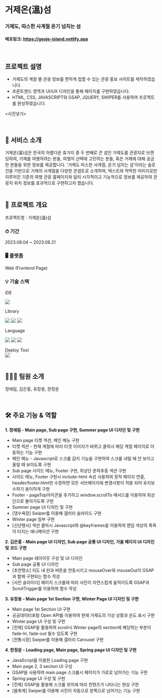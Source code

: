 # 거제온(溫)섬
### 거제도, 따스한 사계절 온기 넘치는 섬
#### 배포링크: https://geoje-island.netlify.app

<br />

## 프로젝트 설명 <br />
- 거제도의 계절 별 관광 정보를 편하게 접할 수 있는 관광 홍보 사이트를 제작하였습니다.<br />
- 프론트엔드 영역과 UI/UX 디자인을 통해 페이지를 구현하였습니다. <br />
- HTML, CSS, JAVASCRIPT와 GSAP, JQUERY, SWIPER를 사용하여 프로젝트를 완성하였습니다. <br />  

<사진넣기>

 <br /> 
 
## 🎁 서비스 소개
거제온(溫)섬은 한국의 아름다운 휴가지 중 두 번째로 큰 섬인 거제도를 관광지로 브랜딩하여, 거제를 여행하려는 분들, 여행지 선택에 고민하는 분들, 혹은 거제에 대해 궁금한 분들을 위한 정보를 제공합니다. '거제도 따스한 사계절, 온기 넘치는 섬'이라는 슬로건을 기반으로 거제의 사계절을 다양한 콘셉트로 소개하며, 텍스트와 딱딱한 이미지로만 이루어진 기존의 여행 관광 홈페이지와 달리 시각적이고 기능적으로 정보를 제공하여 관광지 위치 정보를 효과적으로 구현하고자 했습니다.
<br /> 
<br /> 

## 📎 프로젝트 개요
프로젝트명 : 거제온(溫)섬<br />
### ⏱ 기간
2023.08.04 ~ 2023.08.21 <br />
### 🖥 플랫폼 
Web (Frontend Page) <br />
### 💡 기술 스택

IDE <br />

<img src="https://img.shields.io/badge/visual%20studio%20code-%23007ACC.svg?&style=flat&logo=visual%20studio%20code&logoColor=white" />

Library <br />

<img src="https://img.shields.io/badge/greensock-%2388CE02.svg?&style=flat&logo=greensock&logoColor=black" />
  <img src="https://img.shields.io/badge/swiper-%236332F6.svg?&style=flat&logo=swiper&logoColor=white" />
  <img src="https://img.shields.io/badge/jquery-%230769AD.svg?&style=flat&logo=jquery&logoColor=white" />

Language <br />

<img src="https://img.shields.io/badge/html5-%23E34F26.svg?&style=flat&logo=html5&logoColor=white" />
<img src="https://img.shields.io/badge/css3-%231572B6.svg?&style=flat&logo=css3&logoColor=white" />
<img src="https://img.shields.io/badge/javascript-%23F7DF1E.svg?&style=flat&logo=javascript&logoColor=black" />

Deploy Tool <br />
<img src="https://img.shields.io/badge/netlify-%2300C7B7.svg?&style=flat&logo=netlify&logoColor=white" />
<br />
<br /> 

## 👩🏻‍💻 팀원 소개 <br />
정애림, 김은홍, 유창용, 한정윤

<br />

## 🛠 주요 기능 & 역할 <br />
**1. 정애림 - Main page, Sub page 구현, Summer page  UI 디자인 및 구현**

- Main page 티켓 섹션, 메인 메뉴 구현
- 티켓 섹션 - 현재 계절에 따라 티겟 이미지가 바뀌고 클릭시 해당 계절 페이지로 이동하는 기능 구현
- 메인 메뉴 - Javascript로 스크롤 감지 기능을 구현하여 스크롤 내릴 때 안 보이고 올릴 때 보이도록 구현
- Sub page 사이드 메뉴, Footer 구현, 최상단 춘하추동 섹션 구현
- 사이드 메뉴, Footer 구현시 include-html 속성 사용하여 정적 페이지 연결, header/footer.html만 수정하면 모든 서브페이지에 변경사항이 적용 되어 유지보수하기 용이하게 구현
- Footer - pageTop아이콘을 추가하고 window.scrollTo 메서드를 이용하여 최상단으로 돌아가도록 구현
- Summer page UI 디자인 및 구현
- [댕수욕장] Swiper를 이용해 갤러리 슬라이드 구현
- Winter page 일부 구현
- [신년행사] 섹션 클릭시 Javascript와 @keyframes을 이용하여 랜덤 색상의 폭죽이 터지는 애니메이션 구현 

**2. 김은홍 - Main page UI 디자인, Sub page 공통 UI 디자인, 가을 페이지 UI 디자인 및 코드 구현**

- Main page 레이아웃 구성 및 UI 디자인
- Sub page 공통 UI 디자인
- [추천명소] 지도 내 핀과 버튼을 연동시키고 mouseOver와 mouseOut이 GSAP과 함께 구현되는 함수 작성
- [사진 슬라이더] 페이지 스크롤에 따라 사진이 자연스럽게 움직이도록 GSAP과 ScrollTrigger를 이용하여 함수 작성  

**3. 유창용  - Main page  1st Section 구현, Winter Page UI 디자인 및 구현**

- Main page 1st Section UI 구현
- 공공데이터포털 Open API를 이용하여 현재 거제도의 기상 상황과 온도 표시 구현
- Winter page UI 구성 및 구현
- [전체] GSAP을 활용하여 scroll시 Winter page의 section에 해당하는 부분이 fade-In, fade-out 될수 있도록 구현
- [전통시장] Swiper를 이용해 갤러리 Carousel 구현

**4. 한정윤 - Loading page, Main page, Spring page UI 디자인 및 구현**

- JavaScript를 이용한 Loading page 구현
- Main page 2, 3 seciton UI 구성
- GSAP을 사용하여 main page 스크롤시 페이지가 가로로 넘어가는 기능 구현
- Spring page UI 구성 및 구현
- [전체] GSAP을 활용해 스크롤 위치에 따라 컨텐츠가 나타나는 현상 구현
- [봄축제] Swiper를 이용해 사진이 자동으로 왼쪽으로 넘어가는 기능 구현 



